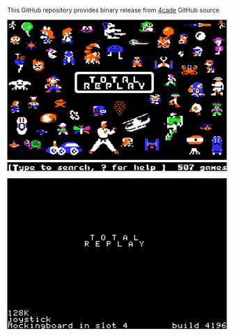 This GitHub repository provides binary release from [4cade](https://github.com/a2-4am/4cade) GitHub source

![Total Replay Cover Image](https://github.com/appleiifanclub/a2-4am_4cade_bin/blob/ee598376016a196149e718b9f0276fdbca9d4cf0/image/Total%20Replay%20cover.png?raw=true)

![Total Replay build 4196](https://github.com/appleiifanclub/a2-4am_4cade_bin/blob/ae89eae268d73b9b12859f6f4d58162eef79c84f/image/Total%20Replay%20build%204196.png?raw=true)

